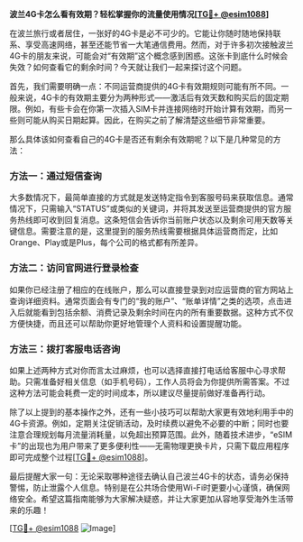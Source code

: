 **波兰4G卡怎么看有效期？轻松掌握你的流量使用情况[[TG💪+ @esim1088](https://t.me/s/esim1088)]**

在波兰旅行或者居住，一张好的4G卡是必不可少的。它能让你随时随地保持联系、享受高速网络，甚至还能节省一大笔通信费用。然而，对于许多初次接触波兰4G卡的朋友来说，可能会对“有效期”这个概念感到困惑。这张卡到底什么时候会失效？如何查看它的剩余时间？今天就让我们一起来探讨这个问题。

首先，我们需要明确一点：不同运营商提供的4G卡有效期规则可能有所不同。一般来说，4G卡的有效期主要分为两种形式——激活后有效天数和购买后的固定期限。例如，有些卡会在你第一次插入SIM卡并连接网络时开始计算有效期，而另一些则可能从购买日期起算。因此，在购买之前了解清楚这些细节非常重要。

那么具体该如何查看自己的4G卡是否还有剩余有效期呢？以下是几种常见的方法：

### 方法一：通过短信查询

大多数情况下，最简单直接的方式就是发送特定指令到客服号码来获取信息。通常情况下，只需输入“STATUS”或类似的关键词，并将其发送至运营商提供的官方服务热线即可收到回复消息。这条短信会告诉你当前账户状态以及剩余可用天数等关键信息。需要注意的是，这里提到的服务热线需要根据具体运营商而定，比如Orange、Play或是Plus，每个公司的格式都有所差异。

### 方法二：访问官网进行登录检查

如果你已经注册了相应的在线账户，那么可以直接登录到对应运营商的官方网站上查询详细资料。通常页面会有专门的“我的账户”、“账单详情”之类的选项，点击进入后就能看到包括余额、消费记录及剩余时间在内的所有重要数据。这种方式不仅方便快捷，而且还可以帮助你更好地管理个人资料和设置提醒功能。

### 方法三：拨打客服电话咨询

如果上述两种方式对你而言太过麻烦，也可以选择直接打电话给客服中心寻求帮助。只需准备好相关信息（如手机号码），工作人员将会为你提供所需答案。不过这种方法可能会耗费一定的时间成本，所以建议尽量提前做好准备再行动。

除了以上提到的基本操作之外，还有一些小技巧可以帮助大家更有效地利用手中的4G卡资源。例如，定期关注促销活动，及时续费以避免不必要的中断；同时也要注意合理规划每月流量消耗量，以免超出预算范围。此外，随着技术进步，“eSIM卡”的出现也为用户带来了更多便利性——无需物理更换卡片，只需下载应用程序即可完成整个过程[[TG💪+ @esim1088](https://t.me/s/esim1088)]。

最后提醒大家一句：无论采取哪种途径去确认自己波兰4G卡的状态，请务必保持警惕，防止泄露个人信息。特别是在公共场合使用Wi-Fi时更要小心谨慎，确保网络安全。希望这篇指南能够为大家解决疑惑，并让大家更加从容地享受海外生活带来的乐趣！

[[TG💪+ @esim1088](https://t.me/s/esim1088) ![Image](https://i.postimg.cc/4NQfJmqS/Snipaste-2025-05-13-00-14-12.png)]